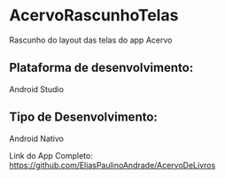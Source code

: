 # AcervoRascunhoTelas
Rascunho do layout das telas do app Acervo

## Plataforma de desenvolvimento:
Android Studio

## Tipo de Desenvolvimento:
Android Nativo

Link do App Completo: https://github.com/EliasPaulinoAndrade/AcervoDeLivros
